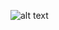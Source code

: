 ![alt text]([http://url/to/img.png](https://github.com/Jams1223/336Class/blob/main/Screenshot%202024-03-31%20at%2013.58.29.png))
